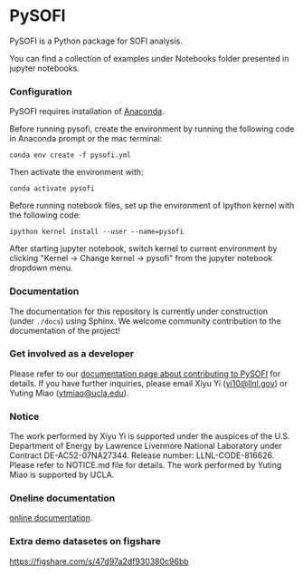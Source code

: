 # PySOFI
PySOFI is a Python package for SOFI analysis.

You can find a collection of examples under Notebooks folder presented in jupyter notebooks.

### Configuration
PySOFI requires installation of [Anaconda](https://docs.anaconda.com/anaconda/install/).

Before running pysofi, create the environment by running the following code in Anaconda prompt or the mac terminal:

`conda env create -f pysofi.yml`

Then activate the environment with:

`conda activate pysofi`

Before running notebook files, set up the environment of Ipython kernel with the following code:

`ipython kernel install --user --name=pysofi`

After starting jupyter notebook, switch kernel to current environment by clicking "Kernel -> Change kernel -> pysofi" from the jupyter notebook dropdown menu.

### Documentation
The documentation for this repository is currently under construction (under `./docs`) using Sphinx. We welcome community contribution to the documentation of the project! 

### Get involved as a developer
Please refer to our [documentation page about contributing to PySOFI](https://xiyuyi-at-llnl.github.io/pysofi/build/html/about.html#contributing) for details.
If you have further inquiries, please email Xiyu Yi (yi10@llnl.gov) or Yuting Miao (ytmiao@ucla.edu).

### Notice
The work performed by Xiyu Yi is supported under the auspices of the U.S. Department of Energy by Lawrence Livermore National Laboratory under Contract DE-AC52-07NA27344. Release number: LLNL-CODE-816626. Please refer to NOTICE.md file for details. The work performed by Yuting Miao is supported by UCLA.

### Oneline documentation
[online documentation](https://xiyuyi-at-llnl.github.io/pysofi/build/html/index.html).

### Extra demo datasetes on figshare
https://figshare.com/s/47d97a2df930380c96bb
